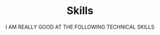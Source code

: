 ---
# A Skills section created with the Featurette widget.
widget: "featurette"  # See https://sourcethemes.com/academic/docs/page-builder/
headless: true  # This file represents a page section.
active: true  # Activate this widget? true/false
weight: 40  # Order that this section will appear.

title: "Skills"
subtitle: "I AM REALLY GOOD AT THE FOLLOWING TECHNICAL SKILLS"

design:
  spacing:
    padding: ["25px", "0", "35px", "0"]

# Showcase personal skills or business features.
# 
# Add/remove as many `[[feature]]` blocks below as you like.
# 
# For available icons, see: https://sourcethemes.com/academic/docs/widgets/#icons
feature:
  - icon: chart-line
    icon_pack: fas
    name: Designs
    parcent: 75%
  - icon: user-secret
    icon_pack: fas
    name: Designs
    parcent: 80%
  - icon: codepen
    icon_pack: fab
    name: Software building
    parcent: 80%
  - icon: searchengin
    icon_pack: fab
    name: Research
    parcent: 90%
---